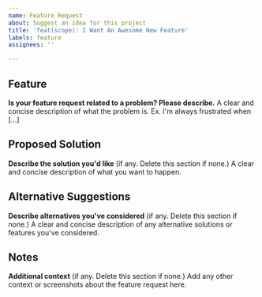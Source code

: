 ```yaml
---
name: Feature Request
about: Suggest an idea for this project
title: 'feat(scope): I Want An Awesome New Feature'
labels: feature
assignees: ''

---
```


## Feature

**Is your feature request related to a problem? Please describe.**
A clear and concise description of what the problem is. Ex. I'm always frustrated when [...]

## Proposed Solution

**Describe the solution you'd like** (if any. Delete this section if none.)
A clear and concise description of what you want to happen.

## Alternative Suggestions

**Describe alternatives you've considered** (if any. Delete this section if none.)
A clear and concise description of any alternative solutions or features you've considered.

## Notes

**Additional context** (if any. Delete this section if none.)
Add any other context or screenshots about the feature request here.
